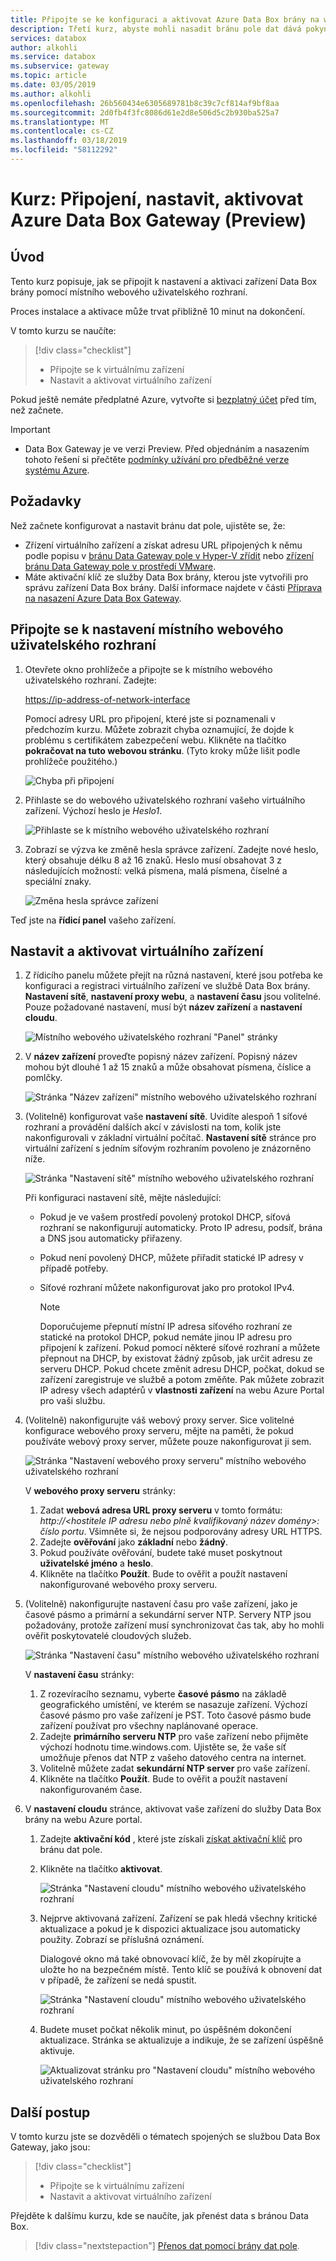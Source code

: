 ```yaml
---
title: Připojte se ke konfiguraci a aktivovat Azure Data Box brány na webu Azure portal | Dokumentace Microsoftu
description: Třetí kurz, abyste mohli nasadit bránu pole dat dává pokyn k připojení a nastavení a aktivaci vašeho virtuálního zařízení.
services: databox
author: alkohli
ms.service: databox
ms.subservice: gateway
ms.topic: article
ms.date: 03/05/2019
ms.author: alkohli
ms.openlocfilehash: 26b560434e6305689781b8c39c7cf814af9bf8aa
ms.sourcegitcommit: 2d0fb4f3fc8086d61e2d8e506d5c2b930ba525a7
ms.translationtype: MT
ms.contentlocale: cs-CZ
ms.lasthandoff: 03/18/2019
ms.locfileid: "58112292"
---
```

# <a name="tutorial-connect-set-up-activate-azure-data-box-gateway-preview"></a>Kurz: Připojení, nastavit, aktivovat Azure Data Box Gateway (Preview) 

## <a name="introduction"></a>Úvod

Tento kurz popisuje, jak se připojit k nastavení a aktivaci zařízení Data Box brány pomocí místního webového uživatelského rozhraní. 

Proces instalace a aktivace může trvat přibližně 10 minut na dokončení. 

V tomto kurzu se naučíte:

> [!div class="checklist"]
> * Připojte se k virtuálnímu zařízení
> * Nastavit a aktivovat virtuálního zařízení

Pokud ještě nemáte předplatné Azure, vytvořte si [bezplatný účet](https://azure.microsoft.com/free/?WT.mc_id=A261C142F) před tím, než začnete.


> [!IMPORTANT]
> - Data Box Gateway je ve verzi Preview. Před objednáním a nasazením tohoto řešení si přečtěte [podmínky užívání pro předběžné verze systému Azure](https://azure.microsoft.com/support/legal/preview-supplemental-terms/). 


## <a name="prerequisites"></a>Požadavky

Než začnete konfigurovat a nastavit bránu dat pole, ujistěte se, že:

* Zřízení virtuálního zařízení a získat adresu URL připojených k němu podle popisu v [bránu Data Gateway pole v Hyper-V zřídit](data-box-gateway-deploy-provision-hyperv.md) nebo [zřízení bránu Data Gateway pole v prostředí VMware](data-box-gateway-deploy-provision-vmware.md).
* Máte aktivační klíč ze služby Data Box brány, kterou jste vytvořili pro správu zařízení Data Box brány. Další informace najdete v části [Příprava na nasazení Azure Data Box Gateway](data-box-gateway-deploy-prep.md).


## <a name="connect-to-the-local-web-ui-setup"></a>Připojte se k nastavení místního webového uživatelského rozhraní 

1. Otevřete okno prohlížeče a připojte se k místního webového uživatelského rozhraní. Zadejte:
   
   [https://ip-address-of-network-interface](https://ip-address-of-network-interface)
   
   Pomocí adresy URL pro připojení, které jste si poznamenali v předchozím kurzu. Můžete zobrazit chyba oznamující, že dojde k problému s certifikátem zabezpečení webu. Klikněte na tlačítko **pokračovat na tuto webovou stránku**. (Tyto kroky může lišit podle prohlížeče použitého.)
   
    ![Chyba při připojení](./media/data-box-gateway-deploy-connect-setup-activate/image2.png)

2. Přihlaste se do webového uživatelského rozhraní vašeho virtuálního zařízení. Výchozí heslo je *Heslo1*. 
   
    ![Přihlaste se k místního webového uživatelského rozhraní](./media/data-box-gateway-deploy-connect-setup-activate/image3.png)

3. Zobrazí se výzva ke změně hesla správce zařízení. Zadejte nové heslo, který obsahuje délku 8 až 16 znaků. Heslo musí obsahovat 3 z následujících možností: velká písmena, malá písmena, číselné a speciální znaky.

    ![Změna hesla správce zařízení](./media/data-box-gateway-deploy-connect-setup-activate/image4.png)

Teď jste na **řídicí panel** vašeho zařízení.

## <a name="set-up-and-activate-the-virtual-device"></a>Nastavit a aktivovat virtuálního zařízení
 
1. Z řídicího panelu můžete přejít na různá nastavení, které jsou potřeba ke konfiguraci a registraci virtuálního zařízení ve službě Data Box brány. **Nastavení sítě**, **nastavení proxy webu**, a **nastavení času** jsou volitelné. Pouze požadované nastavení, musí být **název zařízení** a **nastavení cloudu**.
   
    ![Místního webového uživatelského rozhraní "Panel" stránky](./media/data-box-gateway-deploy-connect-setup-activate/image5.png)

2. V **název zařízení** proveďte popisný název zařízení. Popisný název mohou být dlouhé 1 až 15 znaků a může obsahovat písmena, číslice a pomlčky.

    ![Stránka "Název zařízení" místního webového uživatelského rozhraní](./media/data-box-gateway-deploy-connect-setup-activate/image6.png)

3. (Volitelně) konfigurovat vaše **nastavení sítě**. Uvidíte alespoň 1 síťové rozhraní a provádění dalších akcí v závislosti na tom, kolik jste nakonfigurovali v základní virtuální počítač. **Nastavení sítě** stránce pro virtuální zařízení s jedním síťovým rozhraním povoleno je znázorněno níže.
    
    ![Stránka "Nastavení sítě" místního webového uživatelského rozhraní](./media/data-box-gateway-deploy-connect-setup-activate/image7.png)
   
    Při konfiguraci nastavení sítě, mějte následující:

   - Pokud je ve vašem prostředí povolený protokol DHCP, síťová rozhraní se nakonfigurují automaticky. Proto IP adresu, podsíť, brána a DNS jsou automaticky přiřazeny.
   - Pokud není povolený DHCP, můžete přiřadit statické IP adresy v případě potřeby.
   - Síťové rozhraní můžete nakonfigurovat jako pro protokol IPv4.

     >[!NOTE] 
     > Doporučujeme přepnutí místní IP adresa síťového rozhraní ze statické na protokol DHCP, pokud nemáte jinou IP adresu pro připojení k zařízení. Pokud pomocí některé síťové rozhraní a můžete přepnout na DHCP, by existovat žádný způsob, jak určit adresu ze serveru DHCP. Pokud chcete změnit adresu DHCP, počkat, dokud se zařízení zaregistruje ve službě a potom změňte. Pak můžete zobrazit IP adresy všech adaptérů v **vlastnosti zařízení** na webu Azure Portal pro vaši službu.

4. (Volitelně) nakonfigurujte váš webový proxy server. Sice volitelné konfigurace webového proxy serveru, mějte na paměti, že pokud používáte webový proxy server, můžete pouze nakonfigurovat ji sem.
   
   ![Stránka "Nastavení webového proxy serveru" místního webového uživatelského rozhraní](./media/data-box-gateway-deploy-connect-setup-activate/image8.png)
   
   V **webového proxy serveru** stránky:
   
   1. Zadat **webová adresa URL proxy serveru** v tomto formátu: *http://&lt;hostitele IP adresu nebo plně kvalifikovaný název domény&gt;: číslo portu*. Všimněte si, že nejsou podporovány adresy URL HTTPS.
   2. Zadejte **ověřování** jako **základní** nebo **žádný**.
   3. Pokud používáte ověřování, budete také muset poskytnout **uživatelské jméno** a **heslo**.
   4. Klikněte na tlačítko **Použít**. Bude to ověřit a použít nastavení nakonfigurované webového proxy serveru.

5. (Volitelně) nakonfigurujte nastavení času pro vaše zařízení, jako je časové pásmo a primární a sekundární server NTP. Servery NTP jsou požadovány, protože zařízení musí synchronizovat čas tak, aby ho mohli ověřit poskytovatelé cloudových služeb.
    
    ![Stránka "Nastavení času" místního webového uživatelského rozhraní](./media/data-box-gateway-deploy-connect-setup-activate/image9.png)
    
    V **nastavení času** stránky:
    
    1. Z rozevíracího seznamu, vyberte **časové pásmo** na základě geografického umístění, ve kterém se nasazuje zařízení. Výchozí časové pásmo pro vaše zařízení je PST. Toto časové pásmo bude zařízení používat pro všechny naplánované operace.
    2. Zadejte **primárního serveru NTP** pro vaše zařízení nebo přijměte výchozí hodnotu time.windows.com. Ujistěte se, že vaše síť umožňuje přenos dat NTP z vašeho datového centra na internet.
    3. Volitelně můžete zadat **sekundární NTP server** pro vaše zařízení.
    4. Klikněte na tlačítko **Použít**. Bude to ověřit a použít nastavení nakonfigurovaném čase.

6. V **nastavení cloudu** stránce, aktivovat vaše zařízení do služby Data Box brány na webu Azure portal.
    
    1. Zadejte **aktivační kód** , které jste získali [získat aktivační klíč](data-box-gateway-deploy-prep.md#get-the-activation-key) pro bránu dat pole.

    2. Klikněte na tlačítko **aktivovat**. 
       
         ![Stránka "Nastavení cloudu" místního webového uživatelského rozhraní](./media/data-box-gateway-deploy-connect-setup-activate/image10a.png)
    
    3. Nejprve aktivovaná zařízení. Zařízení se pak hledá všechny kritické aktualizace a pokud je k dispozici aktualizace jsou automaticky použity. Zobrazí se příslušná oznámení. 

        Dialogové okno má také obnovovací klíč, že by měl zkopírujte a uložte ho na bezpečném místě. Tento klíč se používá k obnovení dat v případě, že zařízení se nedá spustit.

        ![Stránka "Nastavení cloudu" místního webového uživatelského rozhraní](./media/data-box-gateway-deploy-connect-setup-activate/image12.png)    

    4. Budete muset počkat několik minut, po úspěšném dokončení aktualizace. Stránka se aktualizuje a indikuje, že se zařízení úspěšně aktivuje.

        ![Aktualizovat stránku pro "Nastavení cloudu" místního webového uživatelského rozhraní](./media/data-box-gateway-deploy-connect-setup-activate/image13.png)

## <a name="next-steps"></a>Další postup

V tomto kurzu jste se dozvěděli o tématech spojených se službou Data Box Gateway, jako jsou:

> [!div class="checklist"]
> * Připojte se k virtuálnímu zařízení
> * Nastavit a aktivovat virtuálního zařízení


Přejděte k dalšímu kurzu, kde se naučíte, jak přenést data s bránou Data Box.

> [!div class="nextstepaction"]
> [Přenos dat pomocí brány dat pole](./data-box-gateway-deploy-add-shares.md).
